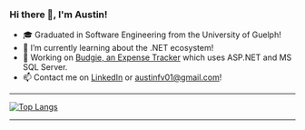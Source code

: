 ### Hi there 👋, I'm Austin!

- 🎓 Graduated in Software Engineering from the University of Guelph!
- 🌱 I’m currently learning about the .NET ecosystem!
- 🔭 Working on [Budgie, an Expense Tracker](https://github.com/Austin-FV/expense-tracker) which uses ASP.NET and MS SQL Server.
- 📫 Contact me on [LinkedIn](https://www.linkedin.com/in/austin-fv/) or austinfv01@gmail.com!
  
<hr />

[![Top Langs](https://github-readme-stats.vercel.app/api/top-langs/?username=Austin-FV&layout=compact&theme=radical)](https://github.com/anuraghazra/github-readme-stats)

<hr />

<!--
**Austin-FV/Austin-FV** is a ✨ _special_ ✨ repository because its `README.md` (this file) appears on your GitHub profile.

Here are some ideas to get you started:

- 🔭 I’m currently working on ...
- 🌱 I’m currently learning ...
- 👯 I’m looking to collaborate on ...
- 🤔 I’m looking for help with ...
- 💬 Ask me about ...
- 📫 How to reach me: ...
- 😄 Pronouns: ...
- ⚡ Fun fact: ...
-->
